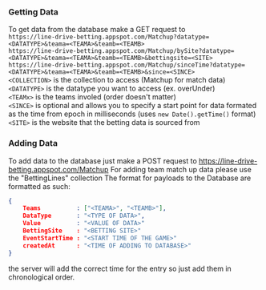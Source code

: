 ### Getting Data
To get data from the database make a GET request to   
```https://line-drive-betting.appspot.com/Matchup?datatype=<DATATYPE>&teama=<TEAMA>&teamb=<TEAMB>```      
```https://line-drive-betting.appspot.com/Matchup/bySite?datatype=<DATATYPE>&teama=<TEAMA>&teamb=<TEAMB>&bettingsite=<SITE>```       
```https://line-drive-betting.appspot.com/Matchup/sinceTime?datatype=<DATATYPE>&teama=<TEAMA>&teamb=<TEAMB>&since=<SINCE>```        
```<COLLECTION>``` is the collection to access (Matchup for match data)    
```<DATATYPE>``` is the datatype you want to access (ex. overUnder)     
```<TEAMx>``` is the teams involed (order doesn't matter)      
```<SINCE>``` is optional and allows you to specify a start point for data formated as the time from epoch in milliseconds (uses ```new Date().getTime()``` format)      
```<SITE>``` is the website that the betting data is sourced from      

### Adding Data
To add data to the database just make a POST request to https://line-drive-betting.appspot.com/Matchup
For adding team match up data please use the "BettingLines" collection
The format for payloads to the Database are formatted as such:

```json
{
    Teams          : ["<TEAMA>", "<TEAMB>"],
    DataType       : "<TYPE OF DATA>",
    Value          : "<VALUE OF DATA>"
    BettingSite    : "<BETTING SITE>"
    EventStartTime : "<START TIME OF THE GAME>"
    createdAt      : "<TIME OF ADDING TO DATABASE>"
}
```

the server will add the correct time for the entry so just add them in chronological order.
